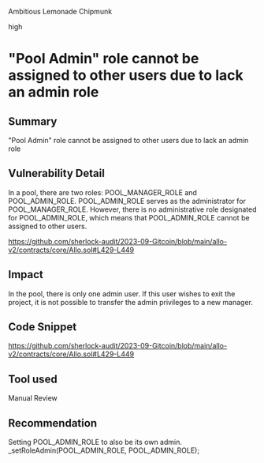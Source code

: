 Ambitious Lemonade Chipmunk

high

# "Pool Admin" role cannot be assigned to other users due to lack an admin role
## Summary
"Pool Admin" role cannot be assigned to other users due to lack an admin role

## Vulnerability Detail
In a pool, there are two roles: POOL_MANAGER_ROLE and POOL_ADMIN_ROLE. POOL_ADMIN_ROLE serves as the administrator for POOL_MANAGER_ROLE. However, there is no administrative role designated for POOL_ADMIN_ROLE, which means that POOL_ADMIN_ROLE cannot be assigned to other users.

https://github.com/sherlock-audit/2023-09-Gitcoin/blob/main/allo-v2/contracts/core/Allo.sol#L429-L449

## Impact
In the pool, there is only one admin user. If this user wishes to exit the project, it is not possible to transfer the admin privileges to a new manager.

## Code Snippet
https://github.com/sherlock-audit/2023-09-Gitcoin/blob/main/allo-v2/contracts/core/Allo.sol#L429-L449

## Tool used

Manual Review

## Recommendation
Setting POOL_ADMIN_ROLE to also be its own admin. _setRoleAdmin(POOL_ADMIN_ROLE, POOL_ADMIN_ROLE);
